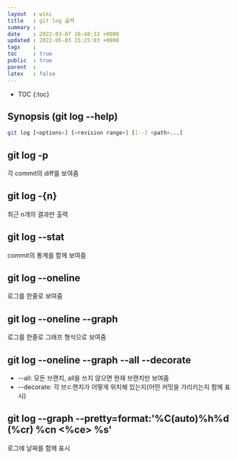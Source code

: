 ```yaml
---
layout  : wiki
title   : git log 출력
summary : 
date    : 2022-03-07 16:48:33 +0900
updated : 2022-05-03 15:25:03 +0900
tags    : 
toc     : true
public  : true
parent  : 
latex   : false
---
```

* TOC
{:toc}

## Synopsis (git log --help)
```sh
git log [<options>] [<revision range>] [[--] <path>...]
```

## git log -p
각 commit의 diff를 보여줌

## git log -{n}
최근 n개의 결과만 출력

## git log --stat
commit의 통계를 함께 보여줌

## git log --oneline
로그를 한줄로 보여줌

## git log --oneline --graph
로그를 한줄로 그래프 형식으로 보여줌

## git log --oneline --graph --all --decorate
- --all: 모든 브랜치, all을 쓰지 않으면 현재 브랜치만 보여줌
- --decorate: 각 브ㄷ랜치가 어떻게 위치해 있는지(어떤 커밋을 가리키는지 함께 표시)

## git log --graph --pretty=format:'%C(auto)%h%d (%cr) %cn <%ce> %s'
로그에 날짜를 함께 표시 
